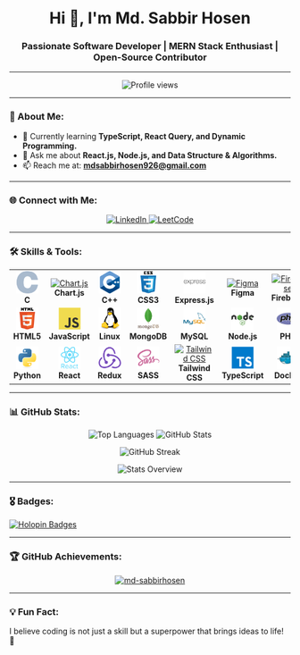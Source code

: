 <h1 align="center">Hi 👋, I'm Md. Sabbir Hosen</h1>
<h3 align="center">Passionate Software Developer | MERN Stack Enthusiast | Open-Source Contributor</h3>

---

<p align="center">
  <img src="https://komarev.com/ghpvc/?username=jawwadalsabbir&label=Profile%20views&color=0e75b6&style=flat" alt="Profile views" />
</p>

---

### 🚀 About Me:
- 🌱 Currently learning **TypeScript, React Query, and Dynamic Programming.**
- 💬 Ask me about **React.js, Node.js, and Data Structure & Algorithms.**
- 📫 Reach me at: **mdsabbirhosen926@gmail.com**

---

### 🌐 Connect with Me:
<p align="center">
  <a href="https://www.linkedin.com/in/sabbirhosen44/" target="_blank">
    <img src="https://img.shields.io/badge/LinkedIn-%230077B5.svg?style=for-the-badge&logo=linkedin&logoColor=white" alt="LinkedIn" />
  </a>
  <a href="https://www.leetcode.com/captain_string" target="_blank">
    <img src="https://img.shields.io/badge/LeetCode-%23FFA116.svg?style=for-the-badge&logo=leetcode&logoColor=white" alt="LeetCode" />
  </a>
</p>

---

### 🛠️ Skills & Tools:

<table align="center">
  <tr>
    <td align="center" width="100">
      <a href="https://www.cprogramming.com/" target="_blank" rel="noreferrer">
        <img src="https://raw.githubusercontent.com/devicons/devicon/master/icons/c/c-original.svg" alt="C" width="40" height="40"/>
      </a>
        <br><b>C</b>
    </td>
    <td align="center" width="100">
      <a href="https://www.chartjs.org" target="_blank" rel="noreferrer">
        <img src="https://www.chartjs.org/media/logo-title.svg" alt="Chart.js" width="40" height="40"/>
      </a>
        <br><b>Chart.js</b>
    </td>
    <td align="center" width="100">
      <a href="https://www.w3schools.com/cpp/" target="_blank" rel="noreferrer">
        <img src="https://raw.githubusercontent.com/devicons/devicon/master/icons/cplusplus/cplusplus-original.svg" alt="C++" width="40" height="40"/>
      </a>
        <br><b>C++</b>
    </td>
    <td align="center" width="100">
      <a href="https://www.w3schools.com/css/" target="_blank" rel="noreferrer">
        <img src="https://raw.githubusercontent.com/devicons/devicon/master/icons/css3/css3-original-wordmark.svg" alt="CSS3" width="40" height="40"/>
      </a>
        <br><b>CSS3</b>
    </td>
    <td align="center" width="100">
      <a href="https://expressjs.com" target="_blank" rel="noreferrer">
        <img src="https://raw.githubusercontent.com/devicons/devicon/master/icons/express/express-original-wordmark.svg" alt="Express.js" width="40" height="40"/>
      </a>
        <br><b>Express.js</b>
    </td>
    <td align="center" width="100">
      <a href="https://www.figma.com/" target="_blank" rel="noreferrer">
        <img src="https://www.vectorlogo.zone/logos/figma/figma-icon.svg" alt="Figma" width="40" height="40"/>
      </a>
        <br><b>Figma</b>
    </td>
    <td align="center" width="100">
      <a href="https://firebase.google.com/" target="_blank" rel="noreferrer">
        <img src="https://www.vectorlogo.zone/logos/firebase/firebase-icon.svg" alt="Firebase" width="40" height="40"/>
      </a>
        <br><b>Firebase</b>
    </td>
    <td align="center" width="100">
      <a href="https://git-scm.com/" target="_blank" rel="noreferrer">
        <img src="https://www.vectorlogo.zone/logos/git-scm/git-scm-icon.svg" alt="Git" width="40" height="40"/>
      </a>
        <br><b>Git</b>
    </td>
  </tr>
  <tr>
    <td align="center" width="100">
      <a href="https://www.w3.org/html/" target="_blank" rel="noreferrer">
        <img src="https://raw.githubusercontent.com/devicons/devicon/master/icons/html5/html5-original-wordmark.svg" alt="HTML5" width="40" height="40"/>
      </a>
        <br><b>HTML5</b>
    </td>
    <td align="center" width="100">
      <a href="https://developer.mozilla.org/en-US/docs/Web/JavaScript" target="_blank" rel="noreferrer">
        <img src="https://raw.githubusercontent.com/devicons/devicon/master/icons/javascript/javascript-original.svg" alt="JavaScript" width="40" height="40"/>
      </a>
        <br><b>JavaScript</b>
    </td>
    <td align="center" width="100">
      <a href="https://www.linux.org/" target="_blank" rel="noreferrer">
        <img src="https://raw.githubusercontent.com/devicons/devicon/master/icons/linux/linux-original.svg" alt="Linux" width="40" height="40"/>
      </a>
        <br><b>Linux</b>
    </td>
    <td align="center" width="100">
      <a href="https://www.mongodb.com/" target="_blank" rel="noreferrer">
        <img src="https://raw.githubusercontent.com/devicons/devicon/master/icons/mongodb/mongodb-original-wordmark.svg" alt="MongoDB" width="40" height="40"/>
      </a>
        <br><b>MongoDB</b>
    </td>
    <td align="center" width="100">
      <a href="https://www.mysql.com/" target="_blank" rel="noreferrer">
        <img src="https://raw.githubusercontent.com/devicons/devicon/master/icons/mysql/mysql-original-wordmark.svg" alt="MySQL" width="40" height="40"/>
      </a>
        <br><b>MySQL</b>
    </td>
    <td align="center" width="100">
      <a href="https://nodejs.org" target="_blank" rel="noreferrer">
        <img src="https://raw.githubusercontent.com/devicons/devicon/master/icons/nodejs/nodejs-original-wordmark.svg" alt="Node.js" width="40" height="40"/>
      </a>
        <br><b>Node.js</b>
    </td>
    <td align="center" width="100">
      <a href="https://www.php.net" target="_blank" rel="noreferrer">
        <img src="https://raw.githubusercontent.com/devicons/devicon/master/icons/php/php-original.svg" alt="PHP" width="40" height="40"/>
      </a>
        <br><b>PHP</b>
    </td>
    <td align="center" width="100">
      <a href="https://postman.com" target="_blank" rel="noreferrer">
        <img src="https://www.vectorlogo.zone/logos/getpostman/getpostman-icon.svg" alt="Postman" width="40" height="40"/>
      </a>
        <br><b>Postman</b>
    </td>
  </tr>
  <tr>
    <td align="center" width="100">
      <a href="https://www.python.org" target="_blank" rel="noreferrer">
        <img src="https://raw.githubusercontent.com/devicons/devicon/master/icons/python/python-original.svg" alt="Python" width="40" height="40"/>
      </a>
        <br><b>Python</b>
    </td>
    <td align="center" width="100">
      <a href="https://reactjs.org/" target="_blank" rel="noreferrer">
        <img src="https://raw.githubusercontent.com/devicons/devicon/master/icons/react/react-original-wordmark.svg" alt="React" width="40" height="40"/>
      </a>
        <br><b>React</b>
    </td>
    <td align="center" width="100">
      <a href="https://redux.js.org" target="_blank" rel="noreferrer">
        <img src="https://raw.githubusercontent.com/devicons/devicon/master/icons/redux/redux-original.svg" alt="Redux" width="40" height="40"/>
      </a>
        <br><b>Redux</b>
    </td>
    <td align="center" width="100">
      <a href="https://sass-lang.com" target="_blank" rel="noreferrer">
        <img src="https://raw.githubusercontent.com/devicons/devicon/master/icons/sass/sass-original.svg" alt="SASS" width="40" height="40"/>
      </a>
        <br><b>SASS</b>
    </td>
    <td align="center" width="100">
      <a href="https://tailwindcss.com/" target="_blank" rel="noreferrer">
        <img src="https://www.vectorlogo.zone/logos/tailwindcss/tailwindcss-icon.svg" alt="Tailwind CSS" width="40" height="40"/>
      </a>
        <br><b>Tailwind CSS</b>
    </td>
    <td align="center" width="100">
      <a href="https://www.typescriptlang.org/" target="_blank" rel="noreferrer">
        <img src="https://raw.githubusercontent.com/devicons/devicon/master/icons/typescript/typescript-original.svg" alt="TypeScript" width="40" height="40"/>
      </a>
        <br><b>TypeScript</b>
    </td>
    <td align="center" width="100">
      <a href="https://www.docker.com/" target="_blank" rel="noreferrer">
        <img src="https://raw.githubusercontent.com/devicons/devicon/master/icons/docker/docker-original.svg" alt="Docker" width="40" height="40"/>
      </a>
        <br><b>Docker</b>
    </td>
    <td align="center" width="100">
      <a href="https://www.framer.com/motion/" target="_blank" rel="noreferrer">
        <img src="https://user-images.githubusercontent.com/7850794/164965523-3eced4c4-6020-467e-acde-f11b7900ad62.png" alt="Framer Motion" width="40" height="40"/>
      </a>
        <br><b>Framer Motion</b>
    </td>
  </tr>
</table>


---

### 📊 GitHub Stats:

<p align="center">
  <!-- First Row: Top Languages and GitHub Stats side by side -->
  <img src="https://github-readme-stats.vercel.app/api/top-langs?username=md-sabbirhosen&show_icons=true&locale=en&layout=compact&hide_border=false&border_color=grey" alt="Top Languages" width="48%" height="200" />
  <img src="https://github-readme-stats.vercel.app/api?username=md-sabbirhosen&show_icons=true&locale=en&hide_border=false&border_color=grey" alt="GitHub Stats" width="48%" height="200" />
</p>

<p align="center">
  <!-- Second Row: GitHub Streak -->
  <img src="https://github-readme-streak-stats.herokuapp.com/?user=md-sabbirhosen&hide_border=false&border_color=grey" alt="GitHub Streak" width="96%" height="200" />
</p>

<p align="center">
  <!-- Aesthetic separator -->
  <img src="https://img.shields.io/badge/Stats_Overview-%E2%9C%94-success?style=flat" alt="Stats Overview" />
</p>






---

### 🎖️ Badges:

[![Holopin Badges](https://holopin.me/jawwad)](https://holopin.io/@jawwad)

---

### 🏆 GitHub Achievements:

<p align="center">
  <a href="https://github.com/ryo-ma/github-profile-trophy"><img align = "center" src="https://github-profile-trophy.vercel.app/?username=md-sabbirhosen" alt="md-sabbirhosen" /></a>
</p>

---

### 💡 Fun Fact:
I believe coding is not just a skill but a superpower that brings ideas to life! 🚀
